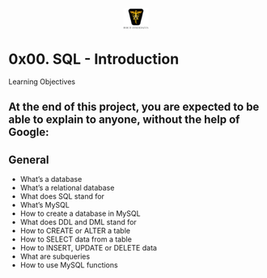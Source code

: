 <p align="center">
<img src="/images/roeHR-01.png" width=10% height=10%>
</p>

# 0x00. SQL - Introduction

Learning Objectives

## At the end of this project, you are expected to be able to explain to anyone, without the help of Google:

## General

- What’s a database
- What’s a relational database
- What does SQL stand for
- What’s MySQL
- How to create a database in MySQL
- What does DDL and DML stand for
- How to CREATE or ALTER a table
- How to SELECT data from a table
- How to INSERT, UPDATE or DELETE data
- What are subqueries
- How to use MySQL functions
